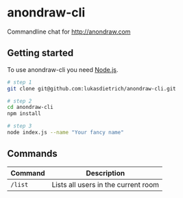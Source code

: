 # anondraw-cli
Commandline chat for http://anondraw.com

## Getting started

To use anondraw-cli you need [Node.js](https://nodejs.org/).

```bash
# step 1
git clone git@github.com:lukasdietrich/anondraw-cli.git

# step 2
cd anondraw-cli
npm install

# step 3
node index.js --name "Your fancy name"
```

## Commands

Command | Description
--------|------------------------------------
`/list` | Lists all users in the current room
